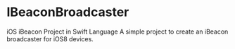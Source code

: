 # IBeaconBroadcaster
iOS iBeacon Project in Swift Language  A simple project to create an iBeacon broadcaster for iOS8 devices.
